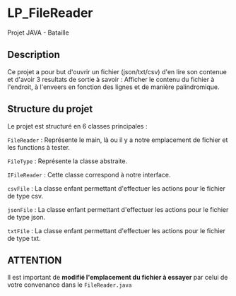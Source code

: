 # LP_FileReader

Projet JAVA - Bataille

## Description
Ce projet a pour but d'ouvrir un fichier (json/txt/csv) d'en lire son contenue et d'avoir 3 resultats de sortie à savoir : Afficher le contenu du fichier à l'endroit, à l'enveers en fonction des lignes et de manière palindromique.

## Structure du projet
Le projet est structuré en 6 classes principales :

`FileReader` : Représente le main, là ou il y a notre emplacement de fichier et les functions à tester.

`FileType` : Représente la classe abstraite.

`IFileReader` : Cette classe correspond à notre interface.

`csvFile` : La classe enfant permettant d'effectuer les actions pour le fichier de type csv.

`jsonFile` : La classe enfant permettant d'effectuer les actions pour le fichier de type json.

`txtFile` : La classe enfant permettant d'effectuer les actions pour le fichier de type txt.


## ATTENTION
Il est important de **modifié l'emplacement du fichier à essayer** par celui de votre convenance dans le `FileReader.java`
